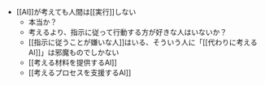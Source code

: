 
- [[AI]]が考えても人間は[[実行]]しない
    - 本当か？
    - 考えるより、指示に従って行動する方が好きな人はいないか？
    - [[指示に従うことが嫌いな人]]はいる、そういう人に「[[代わりに考えるAI]]」は邪魔ものでしかない
    - [[考える材料を提供するAI]]
    - [[考えるプロセスを支援するAI]]
